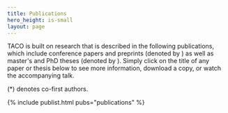 ```yaml
---
title: Publications 
hero_height: is-small
layout: page
---
```


TACO is built on research that is described in the following publications, which include conference papers and preprints (denoted by <i class="fas fa-newspaper"></i>) as well as master's and PhD theses (denoted by <i class="fas fa-book"></i>).
Simply click on the title of any paper or thesis below to see more information, download a copy, or watch the accompanying talk.

(*) denotes co-first authors.

{% include publist.html pubs="publications" %}
